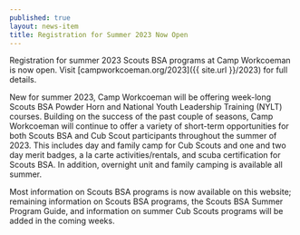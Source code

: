 ```yaml
---
published: true
layout: news-item
title: Registration for Summer 2023 Now Open
---
```


Registration for summer 2023 Scouts BSA programs at Camp Workcoeman is now open. Visit [campworkcoeman.org/2023]({{ site.url }}/2023) for full details.

New for summer 2023, Camp Workcoeman will be offering week-long Scouts BSA Powder Horn and National Youth Leadership Training (NYLT) courses. Building on the success of the past couple of seasons, Camp Workcoeman will continue to offer a variety of short-term opportunities for both Scouts BSA and Cub Scout participants throughout the summer of 2023. This includes day and family camp for Cub Scouts and one and two day merit badges, a la carte activities/rentals, and scuba certification for Scouts BSA. In addition, overnight unit and family camping is available all summer.

Most information on Scouts BSA programs is now available on this website; remaining information on Scouts BSA programs, the Scouts BSA Summer Program Guide, and information on summer Cub Scouts programs will be added in the coming weeks.
